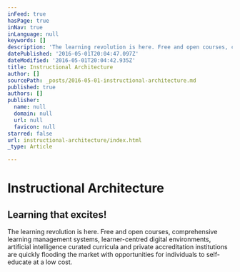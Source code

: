 ```yaml
---
inFeed: true
hasPage: true
inNav: true
inLanguage: null
keywords: []
description: 'The learning revolution is here. Free and open courses, comprehensive learning management systems, learner-centred digital environments, artificial intelligence curated curricula and private accreditation institutions are quickly flooding the market with opportunities for individuals to self-educate at a low cost.'
datePublished: '2016-05-01T20:04:47.097Z'
dateModified: '2016-05-01T20:04:42.935Z'
title: Instructional Architecture
author: []
sourcePath: _posts/2016-05-01-instructional-architecture.md
published: true
authors: []
publisher:
  name: null
  domain: null
  url: null
  favicon: null
starred: false
url: instructional-architecture/index.html
_type: Article

---
```

# Instructional Architecture

## Learning that excites!

The learning revolution is here. Free and open courses, comprehensive learning management systems, learner-centred digital environments, artificial intelligence curated curricula and private accreditation institutions are quickly flooding the market with opportunities for individuals to self-educate at a low cost.